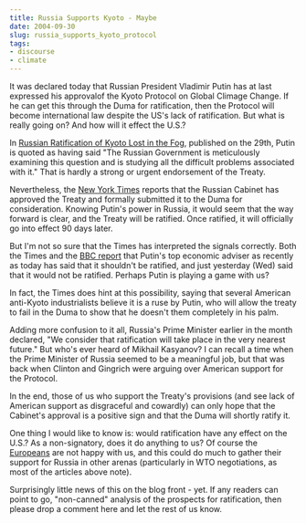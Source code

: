 ```yaml
---
title: Russia Supports Kyoto - Maybe
date: 2004-09-30
slug: russia_supports_kyoto_protocol
tags:
- discourse
- climate
---
```


It was declared today that Russian President Vladimir Putin has at last
expressed his approvalof the Kyoto Protocol on Global Climage Change. If he can
get this through the Duma for ratification, then the Protocol will become
international law despite the US's lack of ratification. But what is really
going on? And how will it effect the U.S.?

<!-- truncate -->

In <a href="http://www.climate.org/topics/intaction/russfog.shtml">Russian
Ratification of Kyoto Lost in the Fog</a>, published on the 29th, Putin is
quoted as having said "The Russian Government is meticulously examining this
question and is studying all the difficult problems associated with it." That is
hardly a strong or urgent endorsement of  the Treaty.

Nevertheless, the [New
York Times](http://www.nytimes.com/2004/10/01/international/europe/01russia.html?hp) reports that the Russian Cabinet has approved the Treaty and
formally submitted it to the Duma for consideration. Knowing Putin's power in
Russia, it would seem that the way forward is clear, and the Treaty will be
ratified. Once ratified, it will officially go into effect 90 days later.

But I'm not so sure that the Times has interpreted the signals correctly. Both
the Times and the [BBC report](http://news.bbc.co.uk/2/hi/science/nature/3152424.stm) that
Putin's top economic adviser as recently as today has said that it shouldn't be
ratified, and just yesterday (Wed) said that it would not be ratified. Perhaps
Putin is playing a game with us?

In fact, the Times does hint at this possibility, saying that several American
anti-Kyoto industrialists believe it is a ruse by Putin, who will allow the
treaty to fail in the Duma to show that he doesn't them completely in his palm.

Adding more confusion to it all, Russia's Prime Minister earlier in the month
declared, "We consider that ratification will take place in the very nearest
future." But who's ever heard of Mikhail Kasyanov? I can recall a time when the
Prime Minister of Russia seemed to be a meaningful job, but that was back when
Clinton and Gingrich were arguing over American support for the Protocol.

In the end, those of us who support the Treaty's provisions (and see lack of
American support as disgraceful and cowardly) can only hope that the Cabinet's
approval is a positive sign and that the Duma will shortly ratify it.

One thing I would like to know is: would ratification have any effect on the
U.S.? As a non-signatory, does it do anything to us? Of course the [Europeans](http://www.terradaily.com/2004/040930164209.dm9a5r58.html)
are not happy with us, and this could do much to gather their support for Russia
in other arenas (particularly in WTO negotiations, as most of the articles above
note).

Surprisingly little news of this on the blog front - yet. If any readers can
point to go, "non-canned" analysis of the prospects for ratification, then
please drop a comment here and let the rest of us know.
